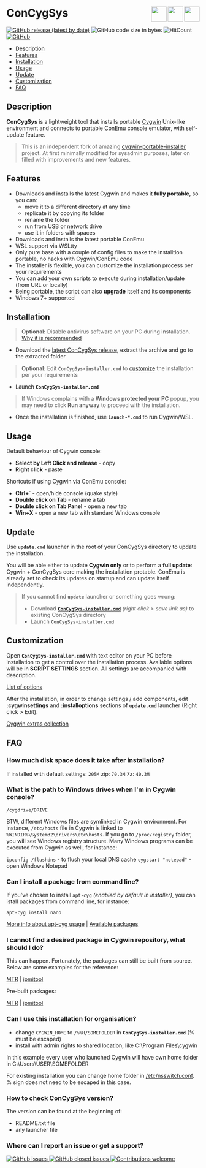 # ConCygSys <a href="https://docs.microsoft.com/en-us/windows/wsl/about" target="_blank"><img align="right" height="40" src="https://wsldownload.azureedge.net/ubuntu.ico"></a> <a href="https://conemu.github.io/" target="_blank"><img align="right" height="40" src="https://upload.wikimedia.org/wikipedia/commons/d/dc/ConEmu_icon.png"></a> <a href="https://www.cygwin.com/" target="_blank"><img align="right" height="40" src="https://upload.wikimedia.org/wikipedia/commons/thumb/2/29/Cygwin_logo.svg/128px-Cygwin_logo.svg.png"></a>

[![GitHub release (latest by date)](https://img.shields.io/github/v/release/0zhu/cygwin-portable?style=flat-square)](../../releases)
![GitHub code size in bytes](https://img.shields.io/github/languages/code-size/0zhu/cygwin-portable?style=flat-square)
![HitCount](http://hits.dwyl.io/0zhu/cygwin-portable.svg)
[![GitHub](https://img.shields.io/github/license/0zhu/cygwin-portable?style=flat-square)](LICENSE)

- [Description](#description)
- [Features](#features)
- [Installation](#installation)
- [Usage](#usage)
- [Update](#update)
- [Customization](#customization)
- [FAQ](#faq)

## Description

**ConCygSys** is a lightweight tool that installs portable [Cygwin](https://www.cygwin.com/) Unix-like environment and connects to portable [ConEmu](https://conemu.github.io/) console emulator, with self-update feature.

> This is an independent fork of amazing [cygwin-portable-installer](https://github.com/vegardit/cygwin-portable-installer) project. At first minimally modified for sysadmin purposes, later on filled with improvements and new features.

## Features

- Downloads and installs the latest Cygwin and makes it **fully portable**, so you can:
  - move it to a different directory at any time
  - replicate it by copying its folder
  - rename the folder
  - run from USB or network drive
  - use it in folders with spaces
- Downloads and installs the latest portable ConEmu
- WSL support via WSLtty
- Only pure base with a couple of config files to make the installtion portable, no hacks with Cygwin/ConEmu code
- The installer is flexible, you can customize the installation process per your requirements
- You can add your own scripts to execute during installation/update (from URL or locally)
- Being portable, the script can also **upgrade** itself and its components
- Windows 7+ supported

## Installation

> **Optional:** Disable antivirus software on your PC during installation. [Why it is recommended](https://cygwin.com/faq/faq.html#faq.using.bloda)

- Download the [latest ConCygSys release](../../releases), extract the archive and go to the extracted folder

> **Optional:** Edit **`ConCygSys-installer.cmd`** to [customize](#customization) the installation per your requirements

- Launch **`ConCygSys-installer.cmd`**

> If Windows complains with a **Windows protected your PC** popup, you may need to click **Run anyway** to proceed with the installation.

- Once the installation is finished, use **`Launch-*.cmd`** to run Cygwin/WSL.

## Usage

Default behaviour of Cygwin console:

- **Select by Left Click and release** - copy
- **Right click** - paste

Shortcuts if using Cygwin via ConEmu console:

- **Ctrl+\`** - open/hide console (quake style)
- **Double click on Tab** - rename a tab
- **Double click on Tab Panel** - open a new tab
- **Win+X** - open a new tab with standard Windows console

## Update

Use **`update.cmd`** launcher in the root of your ConCygSys directory to update the installation.

You will be able either to update **Cygwin only** or to perform a **full update**: Cygwin + ConCygSys core making the installation protable. ConEmu is already set to check its updates on startup and can update itself independently.

> If you cannot find **`update`** launcher or something goes wrong:
> - Download [**`ConCygSys-installer.cmd`**](../../raw/master/ConCygSys-installer.cmd) *(right click > save link as)* to existing ConCygSys directory
> - Launch **`ConCygSys-installer.cmd`**

## Customization

Open **`ConCygSys-installer.cmd`** with text editor on your PC before installation to get a control over the installation process. Available options will be in **SCRIPT SETTINGS** section. All settings are accompanied with description.

[List of options](ConCygSys-installer.cmd#L11-L78)

After the installation, in order to change settings / add components, edit **:cygwinsettings** and **:installoptions** sections of **`update.cmd`** launcher (Right click > Edit).

[Cygwin extras collection](https://github.com/zhubanRuban/cygwin-extras)

## FAQ

### How much disk space does it take after installation?

If installed with default settings: `205M` zip: `70.3M` 7z: `40.3M`

### What is the path to Windows drives when I'm in Cygwin console?

`/cygdrive/DRIVE`

BTW, different Windows files are symlinked in Cygwin environment. For instance, `/etc/hosts` file in Cygwin is linked to `%WINDIR%\System32\drivers\etc\hosts`. If you go to `/proc/registry` folder, you will see Windows registry structure. Many Windows programs can be executed from Cygwin as well, for instance:

`ipconfig /flushdns` - to flush your local DNS cache
`cygstart "notepad"` - open Windows Notepad

### Сan I install a package from command line?

If you've chosen to install `apt-cyg` *(enabled by default in installer)*, you can istall packages from command line, for instance:

```
apt-cyg install nano
```

[More info about apt-cyg usage](https://github.com/transcode-open/apt-cyg) | [Available packages](https://cygwin.com/packages/package_list.html)

### I cannot find a desired package in Cygwin repository, what should I do?

This can happen. Fortunately, the packages can still be built from source.
Below are some examples for the reference:

[MTR](https://github.com/traviscross/mtr) | [ipmitool](https://stackoverflow.com/questions/12907005/ipmitool-for-windows)

Pre-built packages:

[MTR](https://github.com/zhubanRuban/mtr-mobaxterm-plugin-cygwin) | [ipmitool](https://github.com/zhubanRuban/ipmitool-mobaxterm-plugin-cygwin)

### Can I use this installation for organisation?

- change `CYGWIN_HOME` to `/%%H/SOMEFOLDER` in **`ConCygSys-installer.cmd`** (% must be escaped)
- install with admin rights to shared location, like C:\Program Files\cygwin

In this example every user who launched Cygwin will have own home folder in C:\Users\USER\SOMEFOLDER

For existing installation you can change home folder in [/etc/nsswitch.conf](https://cygwin.com/cygwin-ug-net/ntsec.html#ntsec-mapping-nsswitch-home). % sign does not need to be escaped in this case.

### How to check ConCygSys version?

The version can be found at the beginning of:
- README.txt file
- any launcher file

### Where can I report an issue or get a support?

[![GitHub issues](https://img.shields.io/github/issues-raw/zhubanRuban/cygwin-portable?style=flat-square) ![GitHub closed issues](https://img.shields.io/github/issues-closed-raw/zhubanRuban/cygwin-portable?style=flat-square) ![Contributions welcome](https://img.shields.io/badge/contributions-welcome-brightgreen.svg?style=flat)](../../issues)
